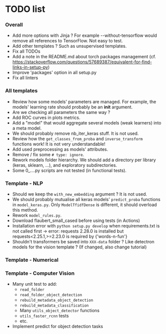 # TODO list


### Overall

- Add more options with Jinja ? For example --without-tensorflow would remove all references to TensorFlow. Not easy to test.
- Add other templates ? Such as unsupervised templates.
- Fix all TODOs
- Add a note in the README.md about torch packages management (cf. https://stackoverflow.com/questions/57689387/equivalent-for-find-links-in-setup-py)
- Improve 'packages' option in all setup.py
- Fix all linters


### All templates

- Review how some models' parameters are managed. For example, the models' learning rate should probably be an __init__ argument.
- Are we checking all parameters the same way ?
- Add ROC curves in plots metrics.
- Add a "model" that would aggregate several models (weak learners) into a meta model.
- We should probably remove nb_iter_keras stuff. It is not used.
- Review how the `get_classes_from_proba` and `inverse_transform` functions work! It is not very understandable!
- Add used preprocessing as models' attributes.
- Remove / fix some `# type: ignore`.
- Rework models folder hierarchy. We should add a directory per library (keras, sklearn, ...), and exploratory subdirectories.
- Some 0_....py scripts are not tested (in functional tests).


### Template - NLP

- Should we keep the `with_new_embedding` argument ? It is not used.
- We should probably mutualise all keras models' `predict_proba` functions in `model_keras.py`. Only `ModelTfidfDense` is different, it should overload this method.
- Rework `model_rules.py`.
- Download flaubert_small_cased before using tests (in Actions)
- Installation error with `python setup.py develop` when requirements.txt is not called first -> error: requests 2.28.0 is installed but requests<2.25.1,>=2.23.0 is required by {'words-n-fun'}
- Shouldn't transformers be saved into `XXX-data` folder ? Like detectron models for the vision template ? (If changed, also change tutorial)


### Template - Numerical


### Template - Computer Vision

- Many unit test to add:
	- `read_folder`
	- `read_folder_object_detection`
	- `rebuild_metadata_object_detection`
	- `rebuild_metadata_classification`
	- Many `utils_object_detector` functions
	- `utils_faster_rcnn` tests
	- etc.
- Implement predict for object detection tasks
